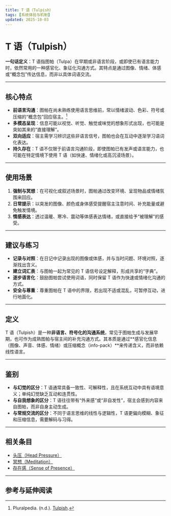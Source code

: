```yaml
---
title: T 语（Tulpish）
tags: [系统体验与机制]
updated: 2025-10-03
---
```


# T 语（Tulpish）

**一句话定义**：T 语指图帕（Tulpa）在早期或非语言阶段，或即使已有语言能力时，依然常用的一种感官化、象征化沟通方式。其特点是通过图像、情绪、体感或“概念包”传达信息，而非以具体词语交流。

---

## 核心特点

* **前语言沟通**：图帕在尚未熟练使用语言思维前，常以情绪波动、色彩、符号或压缩的“概念包”回应宿主。[^tulpish-pluralpedia]
* **多模态呈现**：信息可能以视觉、听觉、触觉或味觉的想象形式出现，也可能是突如其来的“直接理解”。
* **双向适应**：宿主需学习辨识这些非语言信号，图帕也会在互动中逐渐学习语词化表达。
* **持久存在**：T 语不仅限于前语言沟通阶段，即使图帕已有发声或语言能力，也可能在特定情境下使用 T 语（如快速、情绪化或高沉浸场景）。

---

## 使用场景

1. **强制与冥想**：在可视化或叙述场景时，图帕通过改变环境、呈现物品或情绪氛围来回应。
2. **日常提示**：以突发的图像、颜色或身体感受提醒宿主注意时间、补充能量或避免触发情境。
3. **情感表达**：透过温暖、寒冷、震动等体感表达情绪，或直接给予“被理解”的感受。

---

## 建议与练习

* **记录与对照**：在日记中记录出现的图像或体感，并与当时问题、环境对照，逐渐找出含义。
* **建立词汇表**：与图帕一起为常见的 T 语信号设定解释，形成共享的“字典”。
* **逐步语言化**：鼓励图帕尝试使用词语，同时保留 T 语作为快速或情绪化沟通的方式。
* **安全与尊重**：尊重图帕在 T 语中的界限，若出现不适或混乱，可暂停互动，进行地面化。

---

## 定义

T 语（Tulpish）是一种**非语言、符号化的沟通系统**，常见于图帕生成与发展早期，也可作为成熟图帕与宿主间的补充沟通方式。其本质是通过**感官化信息（图像、声音、体感、情绪）或压缩概念（info-pack）**来传递含义，而非依赖线性语言。

---

## 鉴别

* **与幻觉的区分**：T 语通常具备一致性、可解释性，且在系统互动中具有语境意义；单纯幻觉缺乏互动和连贯性。
* **与自我想象的区分**：T 语往往带有“外来感”或“非自发性”，宿主会感到内容来自图帕，而非自身主动生成。
* **与常规交流的区分**：不同于语言思维的线性与逻辑性，T 语更偏向模糊、象征和压缩信息，需要解码与习得。

---

## 相关条目

* [头压（Head Pressure）](entries/Head-Pressure.md)
* [冥想（Meditation）](entries/Meditation.md)
* [存在感（Sense of Presence）](entries/Sense-Of-Presence.md)

---

## 参考与延伸阅读

[^tulpish-pluralpedia]: Pluralpedia. (n.d.). [Tulpish](https://pluralpedia.org/w/Tulpish).
